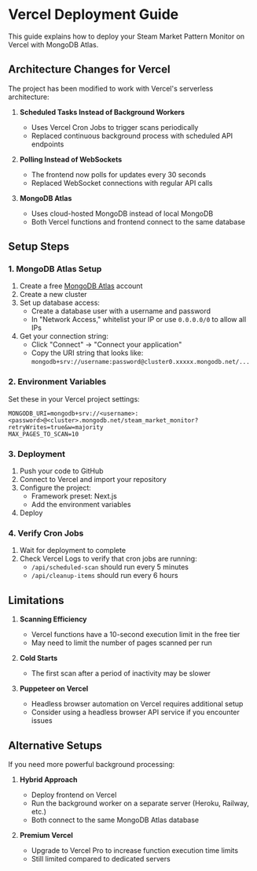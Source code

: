 # Vercel Deployment Guide

This guide explains how to deploy your Steam Market Pattern Monitor on Vercel with MongoDB Atlas.

## Architecture Changes for Vercel

The project has been modified to work with Vercel's serverless architecture:

1. **Scheduled Tasks Instead of Background Workers**
   - Uses Vercel Cron Jobs to trigger scans periodically
   - Replaced continuous background process with scheduled API endpoints

2. **Polling Instead of WebSockets**
   - The frontend now polls for updates every 30 seconds
   - Replaced WebSocket connections with regular API calls

3. **MongoDB Atlas**
   - Uses cloud-hosted MongoDB instead of local MongoDB
   - Both Vercel functions and frontend connect to the same database

## Setup Steps

### 1. MongoDB Atlas Setup

1. Create a free [MongoDB Atlas](https://www.mongodb.com/cloud/atlas/register) account
2. Create a new cluster 
3. Set up database access:
   - Create a database user with a username and password
   - In "Network Access," whitelist your IP or use `0.0.0.0/0` to allow all IPs
4. Get your connection string:
   - Click "Connect" → "Connect your application"
   - Copy the URI string that looks like: `mongodb+srv://username:password@cluster0.xxxxx.mongodb.net/...`

### 2. Environment Variables

Set these in your Vercel project settings:

```
MONGODB_URI=mongodb+srv://<username>:<password>@<cluster>.mongodb.net/steam_market_monitor?retryWrites=true&w=majority
MAX_PAGES_TO_SCAN=10
```

### 3. Deployment

1. Push your code to GitHub
2. Connect to Vercel and import your repository
3. Configure the project:
   - Framework preset: Next.js
   - Add the environment variables
4. Deploy

### 4. Verify Cron Jobs

1. Wait for deployment to complete
2. Check Vercel Logs to verify that cron jobs are running:
   - `/api/scheduled-scan` should run every 5 minutes
   - `/api/cleanup-items` should run every 6 hours

## Limitations

1. **Scanning Efficiency**
   - Vercel functions have a 10-second execution limit in the free tier
   - May need to limit the number of pages scanned per run

2. **Cold Starts**
   - The first scan after a period of inactivity may be slower

3. **Puppeteer on Vercel**
   - Headless browser automation on Vercel requires additional setup
   - Consider using a headless browser API service if you encounter issues

## Alternative Setups

If you need more powerful background processing:

1. **Hybrid Approach**
   - Deploy frontend on Vercel
   - Run the background worker on a separate server (Heroku, Railway, etc.)
   - Both connect to the same MongoDB Atlas database

2. **Premium Vercel**
   - Upgrade to Vercel Pro to increase function execution time limits
   - Still limited compared to dedicated servers 